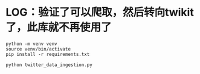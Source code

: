 # LOG：验证了可以爬取，然后转向twikit了，此库就不再使用了

```
python -m venv venv
source venv/bin/activate
pip install -r requirements.txt

python twitter_data_ingestion.py

```






